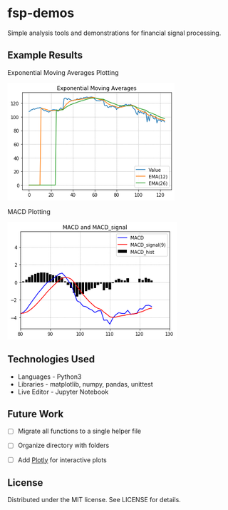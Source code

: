 # fsp-demos
Simple analysis tools and demonstrations for financial signal processing.


## Example Results
Exponential Moving Averages Plotting

![Image of EMA Plot](ema_example.png)

MACD Plotting

![Image of MACD Plot](macd_example.png)

## Technologies Used
- Languages - Python3
- Libraries - matplotlib, numpy, pandas, unittest
- Live Editor - Jupyter Notebook


## Future Work
- [ ] Migrate all functions to a single helper file
- [ ] Organize directory with folders
- [ ] Add [Plotly](https://plotly.com/python/) for interactive plots


## License
Distributed under the MIT license. See LICENSE for details.
